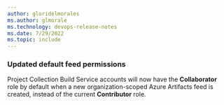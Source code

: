 ```yaml
---
author: gloridelmorales
ms.author: glmorale
ms.technology: devops-release-notes
ms.date: 7/29/2022
ms.topic: include
---
```


### Updated default feed permissions

Project Collection Build Service accounts will now have the **Collaborator** role by default when a new organization-scoped Azure Artifacts feed is created, instead of the current **Contributor** role. 
